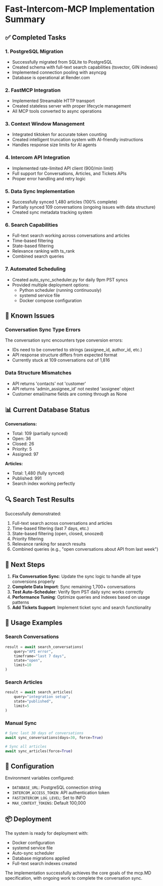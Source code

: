 # Fast-Intercom-MCP Implementation Summary

## ✅ Completed Tasks

### 1. PostgreSQL Migration
- Successfully migrated from SQLite to PostgreSQL
- Created schema with full-text search capabilities (tsvector, GIN indexes)
- Implemented connection pooling with asyncpg
- Database is operational at Render.com

### 2. FastMCP Integration
- Implemented Streamable HTTP transport
- Created stateless server with proper lifecycle management
- All MCP tools converted to async operations

### 3. Context Window Management
- Integrated tiktoken for accurate token counting
- Created intelligent truncation system with AI-friendly instructions
- Handles response size limits for AI agents

### 4. Intercom API Integration
- Implemented rate-limited API client (900/min limit)
- Full support for Conversations, Articles, and Tickets APIs
- Proper error handling and retry logic

### 5. Data Sync Implementation
- Successfully synced 1,480 articles (100% complete)
- Partially synced 109 conversations (ongoing issues with data structure)
- Created sync metadata tracking system

### 6. Search Capabilities
- Full-text search working across conversations and articles
- Time-based filtering
- State-based filtering
- Relevance ranking with ts_rank
- Combined search queries

### 7. Automated Scheduling
- Created auto_sync_scheduler.py for daily 9pm PST syncs
- Provided multiple deployment options:
  - Python scheduler (running continuously)
  - systemd service file
  - Docker compose configuration

## 🚧 Known Issues

### Conversation Sync Type Errors
The conversation sync encounters type conversion errors:
- IDs need to be converted to strings (assignee_id, author_id, etc.)
- API response structure differs from expected format
- Currently stuck at 109 conversations out of 1,816

### Data Structure Mismatches
- API returns 'contacts' not 'customer'
- API returns 'admin_assignee_id' not nested 'assignee' object
- Customer email/name fields are coming through as None

## 📊 Current Database Status

**Conversations:**
- Total: 109 (partially synced)
- Open: 36
- Closed: 26
- Priority: 5
- Assigned: 97

**Articles:**
- Total: 1,480 (fully synced)
- Published: 991
- Search index working perfectly

## 🔍 Search Test Results

Successfully demonstrated:
1. Full-text search across conversations and articles
2. Time-based filtering (last 7 days, etc.)
3. State-based filtering (open, closed, snoozed)
4. Priority filtering
5. Relevance ranking for search results
6. Combined queries (e.g., "open conversations about API from last week")

## 🚀 Next Steps

1. **Fix Conversation Sync**: Update the sync logic to handle all type conversions properly
2. **Complete Data Import**: Sync remaining 1,700+ conversations
3. **Test Auto-Scheduler**: Verify 9pm PST daily sync works correctly
4. **Performance Tuning**: Optimize queries and indexes based on usage patterns
5. **Add Tickets Support**: Implement ticket sync and search functionality

## 📝 Usage Examples

### Search Conversations
```python
result = await search_conversations(
    query="API error",
    timeframe="last 7 days",
    state="open",
    limit=10
)
```

### Search Articles
```python
result = await search_articles(
    query="integration setup",
    state="published",
    limit=5
)
```

### Manual Sync
```python
# Sync last 30 days of conversations
await sync_conversations(days=30, force=True)

# Sync all articles
await sync_articles(force=True)
```

## 🔧 Configuration

Environment variables configured:
- `DATABASE_URL`: PostgreSQL connection string
- `INTERCOM_ACCESS_TOKEN`: API authentication token
- `FASTINTERCOM_LOG_LEVEL`: Set to INFO
- `MAX_CONTEXT_TOKENS`: Default 100,000

## 📦 Deployment

The system is ready for deployment with:
- Docker configuration
- systemd service file
- Auto-sync scheduler
- Database migrations applied
- Full-text search indexes created

The implementation successfully achieves the core goals of the mcp.MD specification, with ongoing work to complete the conversation sync.